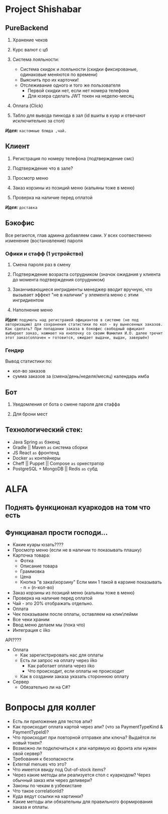 # Project Shishabar

## PureBackend

1. Хранение чеков

2. Курс валют с цб 

3. Система лояльности:
   - Система скидок и лояльности (скидки фиксированые, одинаковые меняются по времени)
   - Выяснить про их карточки!
   - Отслеживание одного и того же пользователя 
     - Первой скидки нет, если нет номера телефона
     - Для юзера сделать JWT токен на неделю-месяц

4. Оплата (Click)

5. Табло для вывода пинкода в зал (id вшиты в куар и отвечают исключительно за стол)

***Идея:***
    `кастомные блюда ,чай.`

## Клиент

1. Регистрация по номеру телефона (подтверждение смс)

2. Подтверждение что в зале?

3. Просмотр меню

4. Заказ корзины из позиций меню (кальяны тоже в меню)

5. Проверка на наличие перед оплатой

***Идея:***
    `доставка`


## Бэкофис

Все регаются, глав админа добавляем сами. У всех соотвественно изменение (востановление) пароля

### Офики и стафф (1 устройство)
1. Смена пароля раз в смену

2. Подтверждение возраста сотрудником (значок ожидания у клиента до момента подтверждения сотрудником)

3. Заканчивающиеся ингридиенты менеджер вводит вручную, что вызывает эффект "не в наличии" у элемента меню с этим ингридиентом

4. Наполнение меню

***Идея:***
    `подумать над регистраией официантов в системе (не под авторизацию) для сохранения статистики по кол - ву вынесенных заказов.
Как сделать? При попадании заказа в бэкофис свободный официант выбирает заказ, нажмает на кнопочку со своим Фамилия И.О. далее тречит этот заказ(оплачен = готовится, ожидает выдачи, выдан, завершён)`


### Гендир 

Вывод статистики по:
- кол-во заказов
- сумма заказов за (смена/день/неделя/месяц) календарь имба

## Бот
    
1. Уведомления от бота о смене пароля для стаффа

2. Для брони мест

## Технологический стек:
- Java Spring `as` бэкенд 
- Gradle || Maven `as` система сборки
- JS React `as` фронтенд
- Docker `as` контейнеры
- Cheff || Puppet || Compose `as` оркестратор
- PostgreSQL + MongoDB || Redis `as` субд

# ALFA
## Поднять функционал куаркодов на том что есть

## Функцианал прости господи...

- Какие куары юзать????
- Просмотр меню (если не в наличии то показывать плашку)
- Карточка товара:
  - Фотка
  - Описание товара
  - Граммовка
  - Цена
  - Кнопка "в заказ\корзину" Если мин 1 такой в карзине показывать - n + (n-кол-во)
- Заказ корзины из позиций меню (кальяны тоже в меню)
- Проверка на наличие перед оплатой
- Чай - это 20% отображать отдельно.
- Оплата
- Чек показываем после оплаты, оставляем на клик\пейми
- Все чеки храним
- Ввод меню делаем мы (пока что)
- Интеграция с iiko

API????

- Оплата
  - Как зарегистрировать нас для оплаты
  - Есть ли запрос на оплату через iiko
    - Как работает оплата через iiko
    - Что происходит, если оплаты не происходит
  - Как в создании заказа указать стороннюю оплату
- Сервер
  - Обязательно ли на C#?

# Вопросы для коллег

- Есть ли приложение для тестов апи?
- Как происходит оплата картой через апи? (что за PaymentTypeKind & PaymentTypeId)?
- Что происходит при повторной отправке апи ключа? Выдаётся ли новый токен?
- Возможно ли подключиться к апи напрямую из фронта или нужен свой сервер?
- Требования к безопасности
- External menues что это?
- Что имеется ввиду под Out-of-stock items?
- Через какие методы апи реализуется стол с куаркодом? Через обычный заказ или через деливери?
- Законы по чекам в узбекистане
- Что такое correlationId?
- Куда ведут ссылки на картинки?
- Какие методы апи обязательны для правильного формирования заказа и оплаты.
